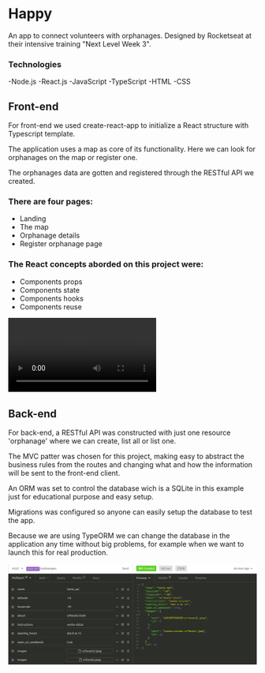 # Happy
An app to connect volunteers with orphanages. Designed by Rocketseat at their intensive training "Next Level Week 3".

### Technologies
  -Node.js
  -React.js
  -JavaScript
  -TypeScript
  -HTML
  -CSS

## Front-end
For front-end we used create-react-app to initialize a React structure with Typescript template.

The application uses a map as core of its functionality. Here we can look for orphanages on the map or register one.

The orphanages data are gotten and registered through the RESTful API we created.

### There are four pages:
  - Landing
  - The map
  - Orphanage details
  - Register orphanage page

### The React concepts aborded on this project were:
  - Components props
  - Components state
  - Components hooks
  - Components reuse

<video src="assets/preview-happy.mp4" controls preload></video>

## Back-end
For back-end, a RESTful API was constructed with just one resource 'orphanage' where we can create, list all or list one.

The MVC patter was chosen for this project, making easy to abstract the business rules from the routes and changing what and how the information will be sent to the front-end client.

An ORM was set to control the database wich is a SQLite in this example just for educational purpose and easy setup.

Migrations was configured so anyone can easily setup the database to test the app.

Because we are using TypeORM we can change the database in the application any time without big problems, for example when we want to launch this for real production.

<img src="assets/api_example.png">